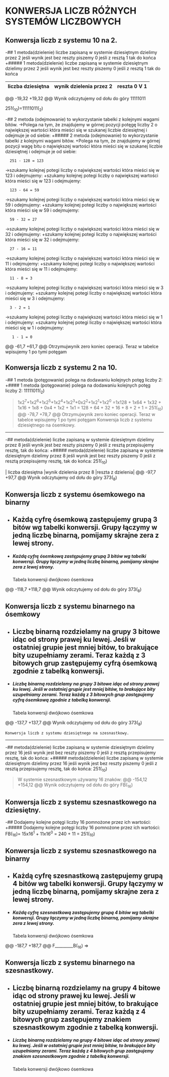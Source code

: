 KONWERSJA LICZB RÓŻNYCH SYSTEMÓW LICZBOWYCH
  ===========================================
  Konwersja liczb z systemu 10 na 2.
  ---------------------------------------------
 -## 1 metoda(dzielenie) liczbe zapisaną w systemie dziesiętnym dzielimy przez 2 jeśli wynik jest bez reszty piszemy 0 jeśli z resztą 1 tak do końca
 +##### 1 metoda(dzielenie) liczbe zapisaną w systemie dziesiętnym dzielimy przez 2 jeśli wynik jest bez reszty piszemy 0 jeśli z resztą 1 tak do końca
  
  | liczba dziesiętna |wynik dzielenia przez 2 |reszta 0 V 1|
  | ------ | ------ |  ------ |
 @@ -19,32 +19,32 @@ Wynik odczytujemy od dołu do góry 11111011
  
  251(<sub>10</sub>)=11111011(<sub>2</sub>)
  
 -## 2 metoda (odejmowanie) to wykorzystanie tabelki z kolejnymi wagami bitów. 
 ->Polega na tym, że znajdujemy w górnej pozycji potęgę liczby 2 o największej wartości która mieści się w szukanej liczbie dziesiętnej i odejmuje je od siebie:
 +##### 2 metoda (odejmowanie) to wykorzystanie tabelki z kolejnymi wagami bitów. 
 +Polega na tym, że znajdujemy w górnej pozycji wagę bitu o największej wartości która mieści się w szukanej liczbie dziesiętnej i odejmuje je od siebie:
  
      251 - 128 = 123
  
 ->szukamy kolejnej potegi liczby  o największej wartości która mieści się w 123 i odejmujemy:
 +szukamy kolejnej potegi liczby  o największej wartości która mieści się w 123 i odejmujemy:
      
      123 - 64 = 59
  
 ->szukamy kolejnej potegi liczby  o największej wartości która mieści się w 59 i odejmujemy:
 +szukamy kolejnej potegi liczby  o największej wartości która mieści się w 59 i odejmujemy:
      
      59 - 32 = 27
  
 ->szukamy kolejnej potegi liczby  o największej wartości która mieści się w 32 i odejmujemy:
 +szukamy kolejnej potegi liczby  o największej wartości która mieści się w 32 i odejmujemy:
      
      27 - 16 = 11
  
 ->szukamy kolejnej potegi liczby  o największej wartości która mieści się w 11 i odejmujemy:
 +szukamy kolejnej potegi liczby  o największej wartości która mieści się w 11 i odejmujemy:
      
      11 - 8 = 3
  
 ->szukamy kolejnej potegi liczby  o największej wartości która mieści się w 3 i odejmujemy:
 +szukamy kolejnej potegi liczby  o największej wartości która mieści się w 3 i odejmujemy:
      
      3 - 2 = 1
  
 ->szukamy kolejnej potegi liczby  o największej wartości która mieści się w 1 i odejmujemy:
 +szukamy kolejnej potegi liczby  o największej wartości która mieści się w 1 i odejmujemy:
      
       1 - 1 = 0
  
 @@ -61,7 +61,7 @@ Otrzymujwynik zero koniec operacji. Teraz w tabelce wpisujemy 1 po tymi potęgam
   
   Konwersja liczb z systemu 2 na 10.
  ---------------------------------------------
 -## 1 metoda (potęgowanie) polega na dodawaniu kolejnych potęg liczby 2:
 +#### 1 metoda (potęgowanie) polega na dodawaniu kolejnych potęg liczby 2:
  11111011(<sub>2</sub>)
  
  >1x2<sup>7</sup>+1x2<sup>6</sup>+1x2<sup>5</sup>+1x2<sup>4</sup>+1x2<sup>3</sup>+0x2<sup>2</sup>+1x2<sup>1</sup>+1x2<sup>0</sup> =1x128 + 1x64 + 1x32 + 1x16 + 1x8 + 0x4 + 1x2 + 1x1 = 128 + 64 + 32 + 16 + 8 + 2 + 1 = 251(<sub>10</sub>)
 @@ -78,7 +78,7 @@ Otrzymujwynik zero koniec operacji. Teraz w tabelce wpisujemy 1 po tymi potęgam
   Konwersja liczb z systemu dziesiętnego na ósemkowy.
  ---------------------------------------------
  
 -## metoda(dzielenie) liczbe zapisaną w systemie dziesiętnym dzielimy przez 8 jeśli wynik jest bez reszty piszemy 0 jeśli z resztą przepisujemy resztę, tak do końca:
 +##### metoda(dzielenie) liczbe zapisaną w systemie dziesiętnym dzielimy przez 8 jeśli wynik jest bez reszty piszemy 0 jeśli z resztą przepisujemy resztę, tak do końca:
  251(<sub>10</sub>)
  
  | liczba dziesiętna |wynik dzielenia przez 8 |reszta  z dzielenia|
 @@ -97,7 +97,7 @@ Wynik odczytujemy od dołu do góry 373(<sub>8</sub>)
  
   Konwersja liczb z systemu ósemkowego na binarny
   -----------------------------------------------
 - ## Każdą cyfrę ósemkową zastępujemy grupą 3 bitów wg tabelki konwersji. Grupy łączymy w jedną liczbę binarną, pomijamy skrajne zera z lewej strony.
 + ##### Każdą cyfrę ósemkową zastępujemy grupą 3 bitów wg tabelki konwersji. Grupy łączymy w jedną liczbę binarną, pomijamy skrajne zera z lewej strony.
  
      Tabela konwersji dwójkowo ósemkowa
      
 @@ -118,7 +118,7 @@ Wynik odczytujemy od dołu do góry 373(<sub>8</sub>)
  
   Konwersja liczb z systemu binarnego na ósemkowy
   -----------------------------------------------
 - ## Liczbę binarną rozdzielamy na grupy 3 bitowe idąc od strony prawej ku lewej. Jeśli w ostatniej grupie jest mniej bitów, to brakujące bity uzupełniamy zerami. Teraz każdą z 3 bitowych grup zastępujemy cyfrą ósemkową zgodnie z tabelką konwersji.
 + ##### Liczbę binarną rozdzielamy na grupy 3 bitowe idąc od strony prawej ku lewej. Jeśli w ostatniej grupie jest mniej bitów, to brakujące bity uzupełniamy zerami. Teraz każdą z 3 bitowych grup zastępujemy cyfrą ósemkową zgodnie z tabelką konwersji.
   
     Tabela konwersji dwójkowo ósemkowa
      
 @@ -137,7 +137,7 @@ Wynik odczytujemy od dołu do góry 373(<sub>8</sub>)
   
    Konwersja liczb z systemu dziesiętnego na szesnastkowy.
  ---------------------------------------------
 -## metoda(dzielenie) liczbe zapisaną w systemie dziesiętnym dzielimy przez 16 jeśli wynik jest bez reszty piszemy 0 jeśli z resztą przepisujemy resztę, tak do końca:
 +##### metoda(dzielenie) liczbe zapisaną w systemie dziesiętnym dzielimy przez 16 jeśli wynik jest bez reszty piszemy 0 jeśli z resztą przepisujemy resztę, tak do końca:
  251(<sub>10</sub>)
  
  >W systemie szesnastkowym używamy 16 znaków:
 @@ -154,12 +154,12 @@ Wynik odczytujemy od dołu do góry FB(<sub>16</sub>)
  
  Konwersja liczb z systemu szesnastkowego na dziesiętny.
  ---------------------------------------------
 -## Dodajemy kolejne potęgi liczby 16 pomnożone przez ich wartości:
 +##### Dodajemy kolejne potęgi liczby 16 pomnożone przez ich wartości:
  FB(<sub>16</sub>)= 15x16<sup>1</sup> + 11x16<sup>0</sup> = 240 + 11 = 251(<sub>10</sub>)
  
   Konwersja liczb z systemu szesnastkowego na binarny
   -----------------------------------------------
 - ## Każdą cyfrę szesnastkową zastępujemy grupą 4 bitów wg tabelki konwersji. Grupy łączymy w jedną liczbę binarną, pomijamy skrajne zera z lewej strony.
 + ##### Każdą cyfrę szesnastkową zastępujemy grupą 4 bitów wg tabelki konwersji. Grupy łączymy w jedną liczbę binarną, pomijamy skrajne zera z lewej strony.
  
      Tabela konwersji dwójkowo ósemkowa
      
 @@ -187,7 +187,7 @@ F_________B(<sub>16</sub>) =>
  
   Konwersja liczb z systemu binarnego na szesnastkowy.
   -----------------------------------------------
 - ## Liczbę binarną rozdzielamy na grupy 4 bitowe idąc od strony prawej ku lewej. Jeśli w ostatniej grupie jest mniej bitów, to brakujące bity uzupełniamy zerami. Teraz każdą z 4 bitowych grup zastępujemy znakiem szesnastkowym zgodnie z tabelką konwersji.
 + ##### Liczbę binarną rozdzielamy na grupy 4 bitowe idąc od strony prawej ku lewej. Jeśli w ostatniej grupie jest mniej bitów, to brakujące bity uzupełniamy zerami. Teraz każdą z 4 bitowych grup zastępujemy znakiem szesnastkowym zgodnie z tabelką konwersji.
  
      Tabela konwersji dwójkowo ósemkowa
